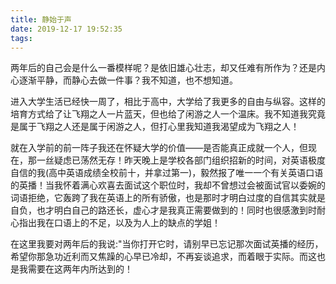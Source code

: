 ```yaml
---
title: 静始于声
date: 2019-12-17 19:52:35
tags:
---
```

两年后的自己会是什么一番模样呢？是依旧雄心壮志，却又任难有所作为？还是内心逐渐平静，而静心去做一件事？我不知道，也不想知道。

进入大学生活已经快一周了，相比于高中，大学给了我更多的自由与纵容。这样的培育方式给了让飞翔之人一片蓝天，但也给了闲游之人一个温床。我不知道我究竟是属于飞翔之人还是属于闲游之人，但打心里我知道我渴望成为飞翔之人！

就在入学前的前一阵子我还在怀疑大学的价值——是否能真正成就一个人，但现在，那一丝疑虑已荡然无存！昨天晚上是学校各部门组织招新的时间，对英语极度自信的我(高中英语成绩全校前十，并拿过第一)，毅然报了唯一一个有关英语口语的英播！当我怀着满心欢喜去面试这个职位时，我却不曾想过会被面试官以委婉的词语拒绝，它轰跨了我在英语上的所有骄傲，也是那时才明白过度的自信其实就是自负，也才明白自己的路还长，虚心才是我真正需要做到的！同时也很感激到时耐心指出我在口语上的不足，以及为人上的缺点的学姐！

在这里我要对两年后的我说:"当你打开它时，请别早已忘记那次面试英播的经历，希望你那急功近利而又焦躁的心早已冷却，不再妄谈追求，而着眼于实际。而这也是我需要在这两年内所达到的！
